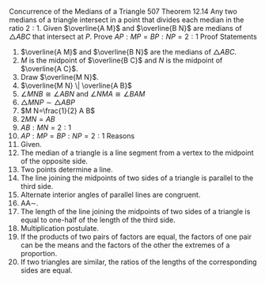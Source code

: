 Concurrence of the Medians of a Triangle
507
Theorem 12.14
Any two medians of a triangle intersect in a point that divides each median in the ratio $2: 1$.
Given $\overline{A M}$ and $\overline{B N}$ are medians of $\triangle A B C$ that intersect at $P$.
Prove $A P: M P=B P: N P=2: 1$
Proof
Statements
1. $\overline{A M}$ and $\overline{B N}$ are the medians of $\triangle A B C$.
2. $M$ is the midpoint of $\overline{B C}$ and $N$ is the midpoint of $\overline{A C}$.
3. Draw $\overline{M N}$.
4. $\overline{M N} \| \overline{A B}$
5. $\angle M N B \cong \angle A B N$ and $\angle N M A \cong \angle B A M$
6. $\triangle M N P \sim \triangle A B P$
7. $M N=\frac{1}{2} A B$
8. $2 M N=A B$
9. $A B: M N=2: 1$
10. $A P: M P=B P: N P=2: 1$
Reasons
1. Given.
2. The median of a triangle is a line segment from a vertex to the midpoint of the opposite side.
3. Two points determine a line.
4. The line joining the midpoints of two sides of a triangle is parallel to the third side.
5. Alternate interior angles of parallel lines are congruent.
6. $\mathrm{AA} \sim$.
7. The length of the line joining the midpoints of two sides of a triangle is equal to one-half of the length of the third side.
8. Multiplication postulate.
9. If the products of two pairs of factors are equal, the factors of one pair can be the means and the factors of the other the extremes of a proportion.
10. If two triangles are similar, the ratios of the lengths of the corresponding sides are equal.